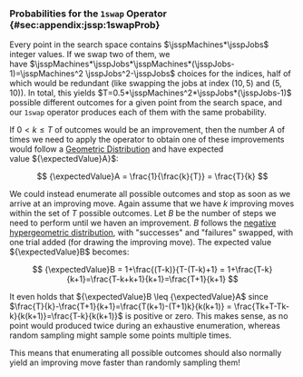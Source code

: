 ### Probabilities for the `1swap` Operator {#sec:appendix:jssp:1swapProb}

Every point in the search space contains&nbsp;$\jsspMachines*\jsspJobs$ integer values.
If we swap two of them, we have&nbsp;$\jsspMachines*\jsspJobs*\jsspMachines*(\jsspJobs-1)=\jsspMachines^2 \jsspJobs^2-\jsspJobs$ choices for the indices, half of which would be redundant (like swapping the jobs at index $(10,5)$ and $(5,10)$).
In total, this yields&nbsp;$T=0.5*\jsspMachines^2*\jsspJobs*(\jsspJobs-1)$ possible different outcomes for a given point from the search space, and our `1swap` operator produces each of them with the same probability.

If $0<k\leq T$ of outcomes would be an improvement, then the number&nbsp;$A$ of times we need to apply the operator to obtain one of these improvements would follow a [Geometric Distribution](http://en.wikipedia.org/wiki/Geometric_distribution) and have expected value&nbsp;${\expectedValue}A}$:

$$ {\expectedValue}A = \frac{1}{\frac{k}{T}} = \frac{T}{k} $$

We could instead enumerate all possible outcomes and stop as soon as we arrive at an improving move.
Again assume that we have $k$ improving moves within the set of $T$ possible outcomes.
Let $B$ be the number of steps we need to perform until we haven an improvement.
$B$&nbsp;follows the [negative hypergeometric distribution](http://en.wikipedia.org/wiki/Negative_hypergeometric_distribution), with "successes" and "failures" swapped, with one trial added (for drawing the improving move).
The expected value ${\expectedValue}B$ becomes:

$$ {\expectedValue}B = 1+\frac{(T-k)}{T-(T-k)+1} = 1+\frac{T-k}{k+1}=\frac{T-k+k+1}{k+1}=\frac{T+1}{k+1} $$ 

It even holds that ${\expectedValue}B \leq {\expectedValue}A$ since $\frac{T}{k}-\frac{T+1}{k+1}=\frac{T(k+1)-(T+1)k}{k(k+1)} = \frac{Tk+T-Tk-k}{k(k+1)}=\frac{T-k}{k(k+1)}$ is positive or zero.
This makes sense, as no point would produced twice during an exhaustive enumeration, whereas random sampling might sample some points multiple times.

This means that enumerating all possible outcomes should also normally yield an improving move faster than randomly sampling them!
